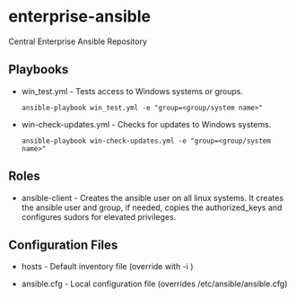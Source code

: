 # enterprise-ansible
Central Enterprise Ansible Repository

## Playbooks

 * win_test.yml - Tests access to Windows systems or groups.
    ```
    ansible-playbook win_test.yml -e "group=<group/system name>"
    ```

 * win-check-updates.yml - Checks for updates to Windows systems.
    ```
    ansible-playbook win-check-updates.yml -e "group=<group/system name>"

## Roles

 * ansible-client - Creates the ansible user on all linux systems.  It creates
   the ansible user and group, if needed, copies the authorized_keys and 
   configures sudors for elevated privileges.

## Configuration Files

 * hosts - Default inventory file (override with -i <filename>)

 * ansible.cfg - Local configuration file (overrides /etc/ansible/ansible.cfg)

